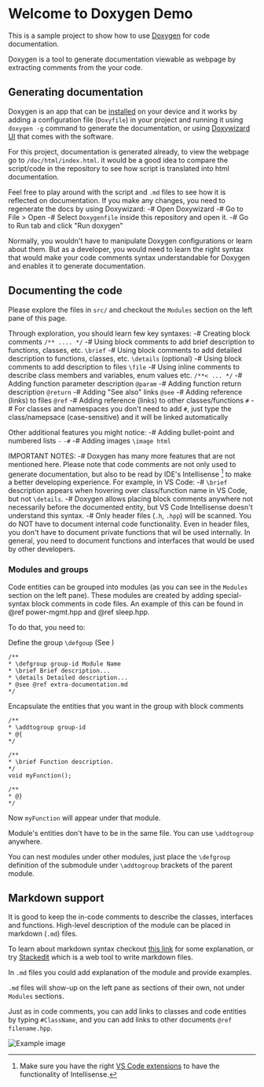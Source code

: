 # Welcome to Doxygen Demo

This is a sample project to show how to use [Doxygen](https://www.doxygen.nl/) for code documentation.

Doxygen is a tool to generate documentation viewable as webpage by extracting comments from the your code.

## Generating documentation

Doxygen is an app that can be [installed](https://www.doxygen.nl/manual/install.html) on your device and it works by adding a configuration file (`Doxyfile`) in your project and running it using `doxygen -g` command to generate the documentation, or using [Doxywizard UI](https://www.doxygen.nl/manual/doxywizard_usage.html) that comes with the software.

For this project, documentation is generated already, to view the webpage go to `/doc/html/index.html`. it would be a good idea to compare the script/code in the repository to see how script is translated into html documentation.

Feel free to play around with the script and `.md` files to see how it is reflected on documentation. If you make any changes, you need to regenerate the docs by using Doxywizard:
 -# Open Doxywizard
 -# Go to File > Open
 -# Select `Doxygenfile` inside this repository and open it.
 -# Go to Run tab and click "Run doxygen"

 Normally, you wouldn't have to manipulate Doxygen configurations or learn about them. But as a developer, you would need to learn the right syntax that would make your code comments syntax understandable for Doxygen and enables it to generate documentation.

## Documenting the code

Please explore the files in `src/` and checkout the `Modules` section on the left pane of this page.

Through exploration, you should learn few key syntaxes:
 -# Creating block comments `/** .... */`
 -# Using block comments to add brief description to functions, classes, etc. `\brief`
 -# Using block comments to add detailed description to functions, classes, etc. `\details` (optional)
 -# Using block comments to add description to files `\file`
 -# Using inline comments to describe class members and variables, enum values etc. `/**< ... */`
 -# Adding function parameter description `@param`
 -# Adding function return description `@return`
 -# Adding "See also" links `@see`
 -# Adding reference (links) to files `@ref`
 -# Adding reference (links) to other classes/functions `#`
  -# For classes and namespaces you don't need to add `#`, just type the class/namepsace (case-sensitive) and it will be linked automatically

Other additional features you might notice:
 -# Adding bullet-point and numbered lists `-` `-#`
 -# Adding images `\image html`

IMPORTANT NOTES:
 -# Doxygen has many more features that are not mentioned here. Please note that code comments are not only used to generate documentation, but also to be read by IDE's Intellisense [^1] to make a better developing experience. For example, in VS Code:
  -# `\brief` description appears when hovering over class/function name in VS Code, but not `\details`.
  -# Doxygen allows placing block comments anywhere not necessarily before the documented entity, but VS Code Intellisense doesn't understand this syntax.
 -# Only header files (`.h`, `.hpp`) will be scanned. You do NOT have to document internal code functionality. Even in header files, you don't have to document private functions that wil be used internally. In general, you need to document functions and interfaces that would be used by other developers.

[^1]: Make sure you have the right [VS Code extensions](https://marketplace.visualstudio.com/items?itemName=ms-vscode.cpptools-extension-pack) to have the functionality of Intellisense.

### Modules and groups

Code entities can be grouped into modules (as you can see in the `Modules` section on the left pane). These modules are created by adding special-syntax block comments in code files. An example of this can be found in @ref power-mgmt.hpp and @ref sleep.hpp.

To do that, you need to:

Define the group `\defgoup` (See )

    /**
    * \defgroup group-id Module Name
    * \brief Brief description...
    * \details Detailed description...
    * @see @ref extra-documentation.md
    */

Encapsulate the entities that you want in the group with block comments

    /**
    * \addtogroup group-id
    * @{
    */

    /**
    * \brief Function description.
    */
    void myFunction();

    /**
    * @}
    */

Now `myFunction` will appear under that module.

Module's entities don't have to be in the same file. You can use `\addtogroup` anywhere.

You can nest modules under other modules, just place the `\defgroup` definition of the submodule under `\addtogroup` brackets of the parent module.

## Markdown support

It is good to keep the in-code comments to describe the classes, interfaces and functions.
High-level description of the module can be placed in markdown (`.md`) files.

To learn about markdown syntax checkout [this link](https://www.freecodecamp.org/news/markdown-cheatsheet/) for some explanation, or try [Stackedit](https://stackedit.io/) which is a web tool to write markdown files.

In `.md` files you could add explanation of the module and provide examples.

`.md` files will show-up on the left pane as sections of their own, not under `Modules` sections.

Just as in code comments, you can add links to classes and code entities by typing `#ClassName`, and you can add links to other documents `@ref filename.hpp`.

![Example image](Owl.jpg)